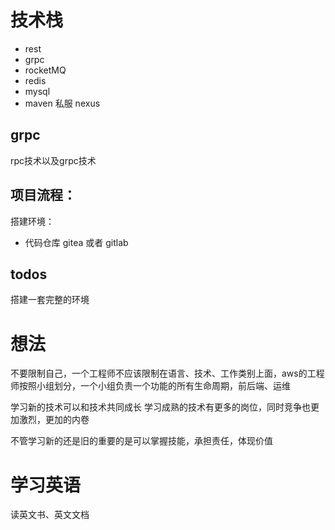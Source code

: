 # 技术栈

* rest
* grpc
* rocketMQ
* redis
* mysql
* maven 私服 nexus

## grpc
rpc技术以及grpc技术




## 项目流程：
搭建环境：
* 代码仓库 
gitea 或者 gitlab

## todos
搭建一套完整的环境



# 想法
不要限制自己，一个工程师不应该限制在语言、技术、工作类别上面，aws的工程师按照小组划分，一个小组负责一个功能的所有生命周期，前后端、运维

学习新的技术可以和技术共同成长
学习成熟的技术有更多的岗位，同时竞争也更加激烈，更加的内卷

不管学习新的还是旧的重要的是可以掌握技能，承担责任，体现价值


# 学习英语
读英文书、英文文档